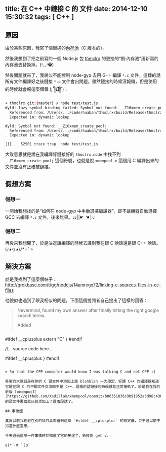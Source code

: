 title: 在 C++ 中鏈接 C 的 文件
date: 2014-12-10 15:30:32
tags: [ C++ ]
---

## 原因

由於某些原因，我寫了個很搓的[內存池](https://github.com/XadillaX/xmempool)（C 版本的）。

然後我想到了把之前寫的一個 Node.js 包 [thmclrx](https://github.com/XadillaX/thmclrx) 的更挫的“僞·內存池”用新寫的內存池去替換掉。(❛◡❛✿)

然後問題就來了，我貌似不能控制 node-gyp 去用 G++ 編譯 `*.c` 文件，這樣的話所有文件編譯好之後鏈接 `*.o` 文件會出問題。雖然鏈接的時候沒報錯，但是使用的時候就會報這麼個錯 (;´༎ຶД༎ຶ`)：

```sh
➜ thmclrx git:(master) ✗ node test/test.js
dyld: lazy symbol binding failed: Symbol not found: __Z16xmem_create_poolj
  Referenced from: /Users/.../code/huaban/thmclrx/build/Release/thmclrx.node
  Expected in: dynamic lookup

dyld: Symbol not found: __Z16xmem_create_poolj
  Referenced from: /Users/.../code/huaban/thmclrx/build/Release/thmclrx.node
  Expected in: dynamic lookup

[1]    52501 trace trap  node test/test.js
```

大致意思就是說在我編譯好鏈接好的 `thmclrx.node` 中找不到 `__Z16xmem_create_poolj` 這個符號，也就是說 `xmempool.o` 這個用 C 編譯出來的文件並沒有正確被鏈接。

## 假想方案

### 假想一

一開始我想找的是“如何在 node-gyp 中手動選擇編譯器”，即不讓機器自動選擇 GCC 去編譯 `*.c` 文件。後來無果。ル||☛_☚|リ

### 假想二

再後來我想開了，於是決定讓編譯的時候去識別我在跟 C 說話還是跟 C++ 說話。(ﾉ◕ヮ◕)ﾉ*:･ﾟ✧

## 解決方案

於是我找到了這麼個帖子：http://grokbase.com/t/gg/nodejs/14amregx72/linking-c-sources-files-in-cc-files

他貌似也遇到了跟我相似的問題。下面這個提問者自己提出了這樣的回答：

> Nevermind, found my own answer after finally hitting the right google search terms.
>
> Added
>
> ```cpp
#ifdef __cplusplus
extern "C" {
#endif

//... source code here...

#ifdef __cplusplus
}
#endif
```

> So that the CPP compiler would know I was talking C and not CPP :)

答案的大意就是在你的 C 頭文件中添加上面 blahblah 一大段宏，好讓 C++ 的編譯器知道它是在跟 C 的中間文件交流而不是 C++，這樣的話鏈接的時候就能正常接軌了。於是我在我的新版 [xmempool](https://github.com/XadillaX/xmempool/commit/b06351836c9b51952a3d98c438df6626dda8738c) 的頭文件裏面就已經添加上了這兩段話了。

## 事後煙

其實以前我也老在別的項目裏面看到這個 `#ifdef __cplusplus` 的宏定義，只不過以前不知道什麼意思。

今天通過這麼一件事情終於知道了它的用途了，新技能 get √。

ε(*´･∀･｀)зﾞ

